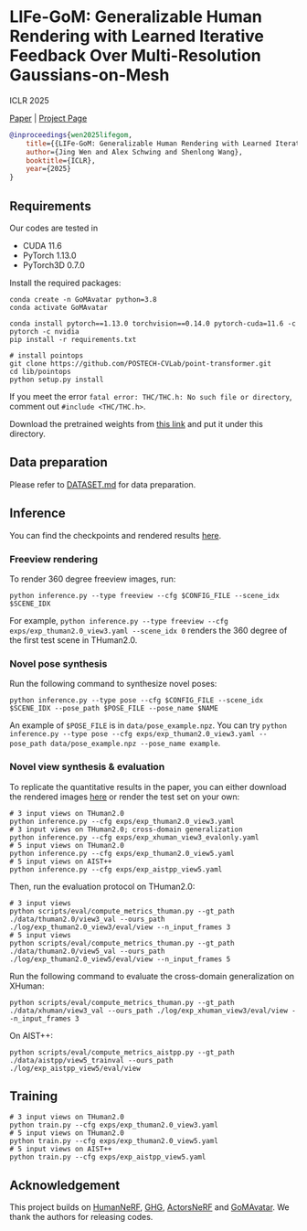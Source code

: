 # LIFe-GoM: Generalizable Human Rendering with Learned Iterative Feedback Over Multi-Resolution Gaussians-on-Mesh

ICLR 2025

[Paper](https://arxiv.org/abs/2502.09617) | [Project Page](https://wenj.github.io/LIFe-GoM/)

```bibtex
@inproceedings{wen2025lifegom,
    title={{LIFe-GoM: Generalizable Human Rendering with Learned Iterative Feedback Over Multi-Resolution Gaussians-on-Mesh}},
    author={Jing Wen and Alex Schwing and Shenlong Wang},
    booktitle={ICLR},
    year={2025}
}
```

## Requirements

Our codes are tested in
* CUDA 11.6
* PyTorch 1.13.0
* PyTorch3D 0.7.0

Install the required packages:
```Shell
conda create -n GoMAvatar python=3.8
conda activate GoMAvatar

conda install pytorch==1.13.0 torchvision==0.14.0 pytorch-cuda=11.6 -c pytorch -c nvidia
pip install -r requirements.txt

# install pointops 
git clone https://github.com/POSTECH-CVLab/point-transformer.git
cd lib/pointops
python setup.py install
```
If you meet the error `fatal error: THC/THC.h: No such file or directory`, comment out `#include <THC/THC.h>`.

Download the pretrained weights from [this link](https://uofi.box.com/s/bsm1so0fnpstwco1suxchiq9gky3d57o) and put it under this directory.

## Data preparation

Please refer to [DATASET.md](docs/DATASET.md) for data preparation.

## Inference
You can find the checkpoints and rendered results [here](https://uofi.box.com/s/gi8sv875hard3eopjrmly8yxx2r1w7k8).

### Freeview rendering
To render 360 degree freeview images, run:
```Shell
python inference.py --type freeview --cfg $CONFIG_FILE --scene_idx $SCENE_IDX
```
For example, `python inference.py --type freeview --cfg exps/exp_thuman2.0_view3.yaml --scene_idx 0` renders the 360 degree of the first test scene in THuman2.0.

### Novel pose synthesis
Run the following command to synthesize novel poses:
```Shell
python inference.py --type pose --cfg $CONFIG_FILE --scene_idx $SCENE_IDX --pose_path $POSE_FILE --pose_name $NAME
```
An example of `$POSE_FILE` is in `data/pose_example.npz`. You can try `python inference.py --type pose --cfg exps/exp_thuman2.0_view3.yaml --pose_path data/pose_example.npz --pose_name example`.

### Novel view synthesis & evaluation
To replicate the quantitative results in the paper, you can either download the rendered images [here](https://uofi.box.com/s/gi8sv875hard3eopjrmly8yxx2r1w7k8) or render the test set on your own:
```Shell
# 3 input views on THuman2.0
python inference.py --cfg exps/exp_thuman2.0_view3.yaml
# 3 input views on THuman2.0; cross-domain generalization
python inference.py --cfg exps/exp_xhuman_view3_evalonly.yaml
# 5 input views on THuman2.0
python inference.py --cfg exps/exp_thuman2.0_view5.yaml
# 5 input views on AIST++
python inference.py --cfg exps/exp_aistpp_view5.yaml
```
Then, run the evaluation protocol on THuman2.0:
```Shell
# 3 input views
python scripts/eval/compute_metrics_thuman.py --gt_path ./data/thuman2.0/view3_val --ours_path ./log/exp_thuman2.0_view3/eval/view --n_input_frames 3
# 5 input views
python scripts/eval/compute_metrics_thuman.py --gt_path ./data/thuman2.0/view5_val --ours_path ./log/exp_thuman2.0_view5/eval/view --n_input_frames 5
```

Run the following command to evaluate the cross-domain generalization on XHuman:
```Shell
python scripts/eval/compute_metrics_thuman.py --gt_path ./data/xhuman/view3_val --ours_path ./log/exp_xhuman_view3/eval/view --n_input_frames 3
```

On AIST++:
```Shell
python scripts/eval/compute_metrics_aistpp.py --gt_path ./data/aistpp/view5_trainval --ours_path ./log/exp_aistpp_view5/eval/view
```

## Training
```Shell
# 3 input views on THuman2.0
python train.py --cfg exps/exp_thuman2.0_view3.yaml
# 5 input views on THuman2.0
python train.py --cfg exps/exp_thuman2.0_view5.yaml
# 5 input views on AIST++
python train.py --cfg exps/exp_aistpp_view5.yaml
```

## Acknowledgement
This project builds on [HumanNeRF](https://github.com/chungyiweng/humannerf), [GHG](https://github.com/humansensinglab/Generalizable-Human-Gaussians), [ActorsNeRF](https://github.com/JitengMu/ActorsNeRF) and [GoMAvatar](https://github.com/wenj/GoMAvatar). We thank the authors for releasing codes.
